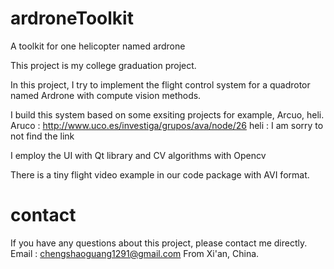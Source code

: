 ardroneToolkit
==============

A toolkit for one helicopter named ardrone

This project is my college graduation project. 

In this project, I try to implement the flight control system for a quadrotor named Ardrone with compute vision methods. 

I build this system based on some exsiting projects for example, Arcuo, heli.
Aruco : http://www.uco.es/investiga/grupos/ava/node/26
heli : I am sorry to not find the link

I employ the UI with Qt library and CV algorithms with Opencv

There is a tiny flight video example in our code package with AVI format.

contact
===============
If you have any questions about this project, please contact me directly.
Email : chengshaoguang1291@gmail.com
From Xi'an, China.
